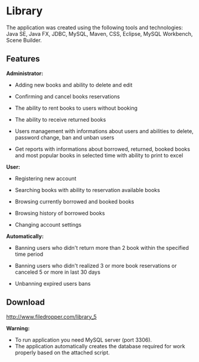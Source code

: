 # Library
The application was created using the following tools and technologies: Java SE, Java FX, JDBC, MySQL, Maven, CSS, Eclipse, MySQL Workbench, Scene Builder.

## Features 
**Administrator:**
* Adding new books and ability to delete and edit

* Confirming and cancel books reservations

* The ability to rent books to users without booking

* The ability to receive returned books

* Users management with informations about users and abilities to delete, password change, ban and unban users

* Get reports with informations about borrowed, returned, booked books and most popular books in selected time with ability to print to excel


**User:**
* Registering new account

* Searching books with ability to reservation available books

* Browsing currently borrowed and booked books

* Browsing history of borrowed books

* Changing account settings


**Automatically:**
* Banning users who didn't return more than 2 book within the specified time period

* Banning users who didn't realized 3 or more book reservations or canceled 5 or more in last 30 days

* Unbanning expired users bans

## Download

http://www.filedropper.com/library_5

**Warning:**
* To run application you need MySQL server (port 3306).
* The application automatically creates the database required for work properly based on the attached script.

